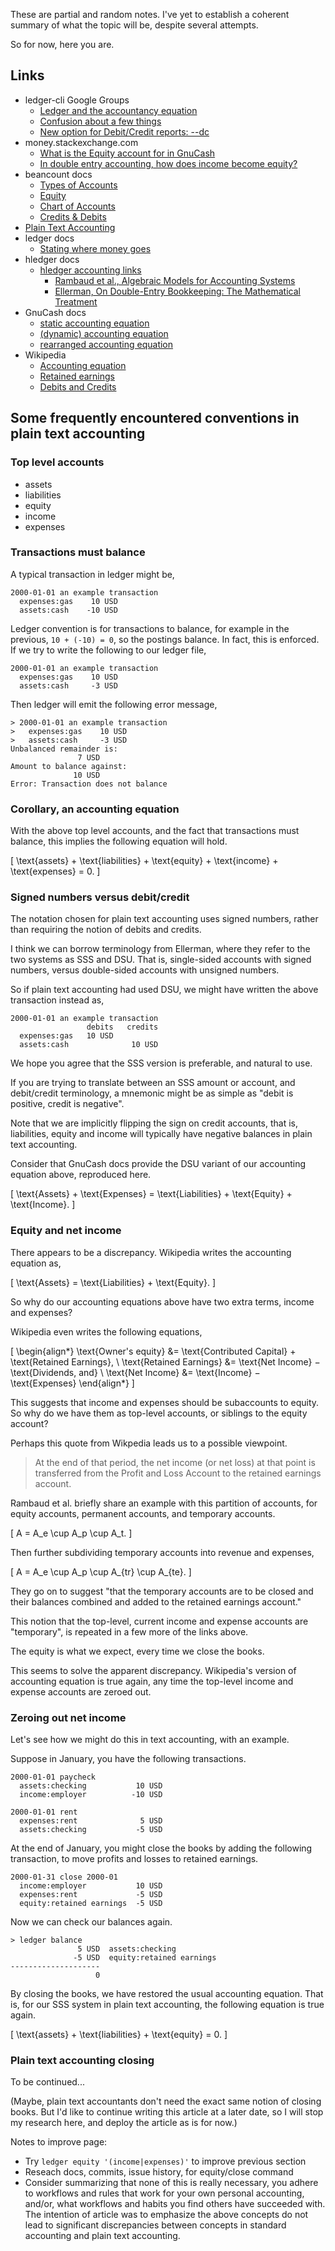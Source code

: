 These are partial and random notes. I've yet to establish a coherent
summary of what the topic will be, despite several attempts.

So for now, here you are.

## Links

- ledger-cli Google Groups
    - [Ledger and the accountancy equation](https://groups.google.com/d/topic/ledger-cli/k0ZRUfBWvL4/discussion)
    - [Confusion about a few things](https://groups.google.com/d/topic/ledger-cli/1F1prbDAn3s/discussion)
    - [New option for Debit/Credit reports: --dc](https://groups.google.com/d/topic/ledger-cli/uvBjsHrwzAY/discussion)
- money.stackexchange.com
    - [What is the Equity account for in GnuCash](https://money.stackexchange.com/questions/56484/what-is-the-equity-account-for-in-gnucash)
    - [In double entry accounting, how does income become equity?](https://money.stackexchange.com/questions/23994/in-double-entry-accounting-how-does-income-become-equity?noredirect=1&lq=1)
- beancount docs
    - [Types of Accounts](https://xuhcc.github.io/beancount-docs/02_the_double_entry_counting_method.html#types-of-accounts)
    - [Equity](https://xuhcc.github.io/beancount-docs/02_the_double_entry_counting_method.html#equity)
    - [Chart of Accounts](https://xuhcc.github.io/beancount-docs/02_the_double_entry_counting_method.html#chart-of-accounts)
    - [Credits & Debits](https://xuhcc.github.io/beancount-docs/02_the_double_entry_counting_method.html#credits-debits)
- [Plain Text Accounting](https://plaintextaccounting.org)
- ledger docs
    - [Stating where money goes](https://www.ledger-cli.org/3.0/doc/ledger3.html#Stating-where-money-goes)
- hledger docs
    - [hledger accounting links](https://hledger.org/accounting-links.html#theory)
        - [Rambaud et al., Algebraic Models for Accounting Systems](https://www.maa.org/press/maa-reviews/algebraic-models-for-accounting-systems)
        - [Ellerman, On Double-Entry Bookkeeping: The Mathematical Treatment](http://www.ellerman.org/wp-content/uploads/2014/11/DEB-MathTreatment-reprint.pdf)
- GnuCash docs
    - [static accounting equation](https://www.gnucash.org/docs/v3/C/gnucash-guide/basics-accounting1.html#accounting_equation_static)
    - [(dynamic) accounting equation](https://www.gnucash.org/docs/v3/C/gnucash-guide/basics-accounting1.html#accounting_equation_dynamic)
    - [rearranged accounting equation](https://www.gnucash.org/docs/v3/C/gnucash-guide/basics-accounting1.html#accounting_equation_rearranged)
- Wikipedia
    - [Accounting equation](https://wikipedia.org/wiki/Accounting_equation)
    - [Retained earnings](https://wikipedia.org/wiki/Retained_earnings)
    - [Debits and Credits](https://wikipedia.org/wiki/Debits_and_credits)

## Some frequently encountered conventions in plain text accounting

### Top level accounts

- assets
- liabilities
- equity
- income
- expenses

### Transactions must balance

A typical transaction in ledger might be,

``` text
2000-01-01 an example transaction
  expenses:gas    10 USD
  assets:cash    -10 USD
```

Ledger convention is for transactions to balance, for example in the
previous, `10 + (-10) = 0`, so the postings balance. In fact, this is
enforced. If we try to write the following to our ledger file,

``` text
2000-01-01 an example transaction
  expenses:gas    10 USD
  assets:cash     -3 USD
```

Then ledger will emit the following error message,

``` text
​> 2000-01-01 an example transaction
​>   expenses:gas    10 USD
​>   assets:cash     -3 USD
Unbalanced remainder is:
               7 USD
Amount to balance against:
              10 USD
Error: Transaction does not balance
```

### Corollary, an accounting equation

With the above top level accounts, and the fact that transactions must
balance, this implies the following equation will hold.

\[
\text{assets} + \text{liabilities} + \text{equity} + \text{income} + \text{expenses} = 0.
\]

### Signed numbers versus debit/credit

The notation chosen for plain text accounting uses signed numbers,
rather than requiring the notion of debits and credits.

I think we can borrow terminology from Ellerman, where they refer to
the two systems as SSS and DSU. That is, single-sided accounts with
signed numbers, versus double-sided accounts with unsigned numbers.

So if plain text accounting had used DSU, we might have written the
above transaction instead as,

``` text
2000-01-01 an example transaction
                 debits   credits
  expenses:gas   10 USD
  assets:cash              10 USD
```

We hope you agree that the SSS version is preferable, and natural to
use.

If you are trying to translate between an SSS amount or account, and
debit/credit terminology, a mnemonic might be as simple as "debit is
positive, credit is negative".

Note that we are implicitly flipping the sign on credit accounts, that
is, liabilities, equity and income will typically have negative
balances in plain text accounting.

Consider that GnuCash docs provide the DSU variant of our accounting
equation above, reproduced here.

\[
\text{Assets} + \text{Expenses} = \text{Liabilities} + \text{Equity} + \text{Income}.
\]

### Equity and net income

There appears to be a discrepancy. Wikipedia writes the accounting
equation as,

\[
\text{Assets} = \text{Liabilities} + \text{Equity}.
\]

So why do our accounting equations above have two extra terms, income
and expenses?

Wikipedia even writes the following equations,

\[
\begin{align*}
\text{Owner's equity} &= \text{Contributed Capital} + \text{Retained Earnings}, \\
\text{Retained Earnings} &= \text{Net Income} − \text{Dividends, and} \\
\text{Net Income} &= \text{Income} − \text{Expenses}
\end{align*}
\]

This suggests that income and expenses should be subaccounts to
equity. So why do we have them as top-level accounts, or siblings to
the equity account?

Perhaps this quote from Wikpedia leads us to a possible viewpoint.

> At the end of that period, the net income (or net loss) at that
> point is transferred from the Profit and Loss Account to the
> retained earnings account.

Rambaud et al. briefly share an example with this partition of
accounts, for equity accounts, permanent accounts, and temporary accounts.

\[
A = A_e \cup A_p \cup A_t.
\]

Then further subdividing temporary accounts into revenue and expenses,

\[
A = A_e \cup A_p \cup A_{tr} \cup A_{te}.
\]

They go on to suggest "that the temporary accounts are to be closed
and their balances combined and added to the retained earnings
account."

This notion that the top-level, current income and expense accounts
are "temporary", is repeated in a few more of the links above.

The equity is what we expect, every time we close the books.

This seems to solve the apparent discrepancy. Wikipedia's version of
accounting equation is true again, any time the top-level income and
expense accounts are zeroed out.

### Zeroing out net income

Let's see how we might do this in text accounting, with an example.

Suppose in January, you have the following transactions.

``` text
2000-01-01 paycheck
  assets:checking           10 USD
  income:employer          -10 USD

2000-01-01 rent
  expenses:rent              5 USD
  assets:checking           -5 USD
```

At the end of January, you might close the books by adding the
following transaction, to move profits and losses to retained
earnings.

``` text
2000-01-31 close 2000-01
  income:employer           10 USD
  expenses:rent             -5 USD
  equity:retained earnings  -5 USD
```

Now we can check our balances again.

``` text
> ledger balance
               5 USD  assets:checking
              -5 USD  equity:retained earnings
--------------------
                   0
```

By closing the books, we have restored the usual accounting equation.
That is, for our SSS system in plain text accounting, the following
equation is true again.

\[
\text{assets} + \text{liabilities} + \text{equity} = 0.
\]

### Plain text accounting closing

To be continued...

(Maybe, plain text accountants don't need the exact same notion
of closing books. But I'd like to continue writing this article at a
later date, so I will stop my research here, and deploy the article as
is for now.)

Notes to improve page:

- Try `ledger equity '(income|expenses)'` to improve
  previous section
- Reseach docs, commits, issue history, for equity/close command
- Consider summarizing that none of this is really necessary, you
  adhere to workflows and rules that work for your own personal
  accounting, and/or, what workflows and habits you find others have
  succeeded with. The intention of article was to emphasize the above
  concepts do not lead to significant discrepancies between concepts
  in standard accounting and plain text accounting.

